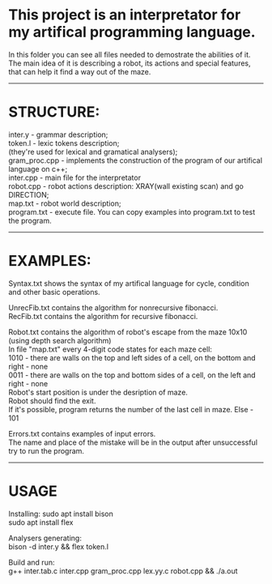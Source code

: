 # This project is an interpretator for my artifical programming language.  
In this folder you can see all files needed to demostrate the abilities of it.  
The main idea of it is describing a robot, its actions and special features, that can help it find a way out of the maze.  
***
# STRUCTURE:
inter.y - grammar description;  
token.l - lexic tokens description;  
(they're used for lexical and gramatical analysers);  
gram_proc.cpp - implements the construction of the program of our artifical language on c++;  
inter.cpp - main file for the interpretator  
robot.cpp -  robot actions description: XRAY(wall existing scan) and go DIRECTION;  
map.txt - robot world description;  
program.txt - execute file. You can copy examples into program.txt to test the program.  
***
# EXAMPLES:  
  
Syntax.txt shows the syntax of my artifical language for cycle, condition and other basic operations.  
    
UnrecFib.txt contains the algorithm for nonrecursive fibonacci.  
RecFib.txt  contains the algorithm for recursive fibonacci.  
  
Robot.txt contains the algorithm of robot's escape from the maze 10x10 (using depth search algorithm)  
In file "map.txt" every 4-digit code states for each maze cell:   
1010 -  there are walls on the top and left sides of a cell, on the bottom and right - none  
0011 - there are walls on the  top and bottom sides of a cell, on the left and right - none  
Robot's start position is under the desription of maze.  
Robot should find the exit.  
If it's possible, program returns the number of the last cell in maze. Else - 101  

Errors.txt contains examples of input errors.  
The name and place of the mistake will be in the output after unsuccessful try to run the program.  
***
# USAGE  
Installing: 
sudo apt install bison  
sudo apt install flex  
  
Analysers generating:   
bison -d inter.y && flex token.l  
  
Build and run:  
g++ inter.tab.c inter.cpp gram_proc.cpp lex.yy.c robot.cpp  && ./a.out  